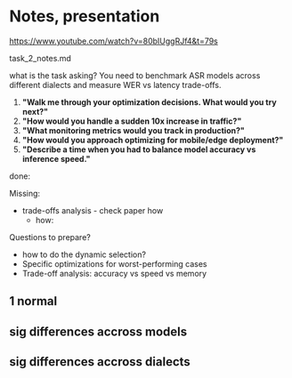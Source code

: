 
# Notes, presentation
https://www.youtube.com/watch?v=80bIUggRJf4&t=79s

task_2_notes.md

what is the task asking?
You need to benchmark ASR models across different dialects and measure WER vs latency trade-offs.


1. **"Walk me through your optimization decisions. What would you try next?"**
2. **"How would you handle a sudden 10x increase in traffic?"**
3. **"What monitoring metrics would you track in production?"**
4. **"How would you approach optimizing for mobile/edge deployment?"**
5. **"Describe a time when you had to balance model accuracy vs inference speed."**

done:

Missing:
- trade-offs analysis - check paper how
  - how:

Questions to prepare?
- how to do the dynamic selection?
- Specific optimizations for worst-performing cases
- Trade-off analysis: accuracy vs speed vs memory

## 1 normal

## sig differences accross models

## sig differences accross dialects